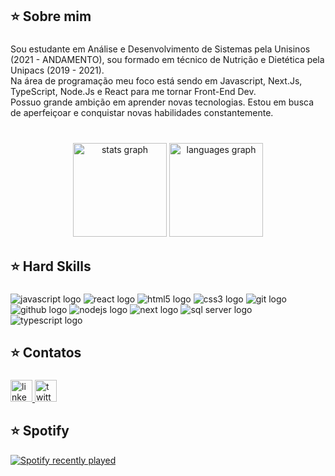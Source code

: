 

###

<h2 align="left">⭐️ Sobre mim</h2>

###

<p align="left">Sou estudante em Análise e Desenvolvimento de Sistemas pela Unisinos (2021 - ANDAMENTO), sou formado em técnico de Nutrição e Dietética pela Unipacs (2019 - 2021).<br>Na área de programação meu foco está sendo em Javascript, Next.Js, TypeScript, Node.Js e React para me tornar Front-End Dev.<br>Possuo grande ambição em aprender novas tecnologias. Estou em busca de aperfeiçoar e conquistar novas habilidades constantemente.</p>

###

<br clear="both">

<div align="center">
  <img src="https://github-readme-stats-sigma-five.vercel.app/api?hide_title=false&hide_rank=false&show_icons=true&include_all_commits=true&count_private=true&disable_animations=false&theme=dracula&locale=en&hide_border=false&username=kauedahora" height="150" alt="stats graph"  />
  <img src="https://github-readme-stats-sigma-five.vercel.app/api?locale=en&hide_title=false&layout=compact&card_width=320&langs_count=5&theme=dracula&hide_border=false&username=kauedahora" height="150" alt="languages graph"  />
</div>

###

<h2 align="left">⭐️ Hard Skills</h2>

###

<div align="left">
  <img src="https://img.shields.io/badge/JavaScript-323330?style=for-the-badge&logo=javascript&logoColor=F7DF1E)" alt="javascript logo"  />
  <img src="https://img.shields.io/badge/React-20232A?style=for-the-badge&logo=react&logoColor=61DAFB" alt="react logo"  />
  <img src="https://img.shields.io/badge/HTML5-E34F26?style=for-the-badge&logo=html5&logoColor=white" alt="html5 logo"  />
  <img src="https://img.shields.io/badge/CSS3-1572B6?style=for-the-badge&logo=css3&logoColor=white" alt="css3 logo"  />
  <img src="https://img.shields.io/badge/GIT-E44C30?style=for-the-badge&logo=git&logoColor=white" alt="git logo"  />
  <img src="https://img.shields.io/badge/GitHub-100000?style=for-the-badge&logo=github&logoColor=white" alt="github logo"  />
  <img src="https://img.shields.io/badge/Node.js-43853D?style=for-the-badge&logo=node.js&logoColor=white" alt="nodejs logo"  /> 
  <img src="https://img.shields.io/badge/Next-black?style=for-the-badge&logo=next.js&logoColor=white" alt="next logo" /> 
  <img src="https://img.shields.io/badge/Microsoft_SQL_Server-CC2927?style=for-the-badge&logo=microsoft-sql-server&logoColor=white" alt="sql server logo" />
  <img src="https://img.shields.io/badge/TypeScript-007ACC?style=for-the-badge&logo=typescript&logoColor=white" alt="typescript logo" />
</div>

###

<h2 align="left">⭐️ Contatos</h2>

###

<div align="left">
  <a href="https://www.linkedin.com/in/kau%C3%AA-da-hora-831487199" target="_blank">
    <img src="https://img.shields.io/static/v1?message=LinkedIn&logo=linkedin&label=&color=0077B5&logoColor=white&labelColor=&style=for-the-badge" height="35" alt="linkedin logo"  />
  </a>
  <a href="https://twitter.com/therealkaue" target="_blank">
    <img src="https://img.shields.io/static/v1?message=Twitter&logo=twitter&label=&color=1DA1F2&logoColor=white&labelColor=&style=for-the-badge" height="35" alt="twitter logo"  />
  </a>
</div>

###

<h2 align="left">⭐️ Spotify</h2>

<div align="left">
  <a href="https://open.spotify.com/user/12180427719">
    <img src="https://spotify-recently-played-readme.vercel.app/api?user=12180427719" alt="Spotify recently played"  />
</a>
</div>

###

